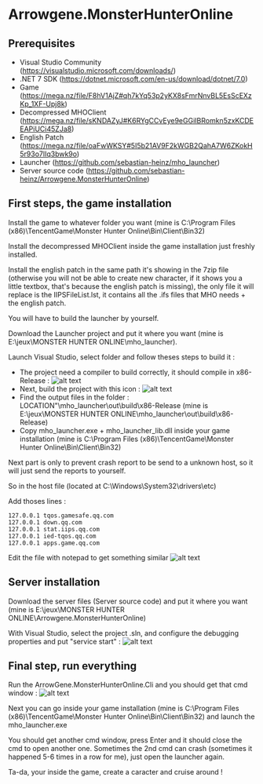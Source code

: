 # Arrowgene.MonsterHunterOnline

## Prerequisites

- Visual Studio Community (https://visualstudio.microsoft.com/downloads/)
- .NET 7 SDK (https://dotnet.microsoft.com/en-us/download/dotnet/7.0)
- Game (https://mega.nz/file/F8hV1AjZ#qh7kYq53p2yKX8sFmrNnvBL5EsScEXzKp_1XF-Upj8k)
- Decompressed MHOClient (https://mega.nz/file/sKNDAZyJ#K6RYgCCvEye9eGGiIBRomkn5zxKCDEEAPiUCi45ZJa8)
- English Patch (https://mega.nz/file/oaFwWKSY#5I5b21AV9F2kWGB2QahA7W6ZKokH5r93o7lIq3bwk9o)
- Launcher (https://github.com/sebastian-heinz/mho_launcher)
- Server source code (https://github.com/sebastian-heinz/Arrowgene.MonsterHunterOnline)

## First steps, the game installation

Install the game to whatever folder you want (mine is C:\Program Files (x86)\TencentGame\Monster Hunter Online\Bin\Client\Bin32)

Install the decompressed MHOClient inside the game installation just freshly installed.

Install the english patch in the same path it's showing in the 7zip file (otherwise you will not be able to create new character, if it shows you a little textbox, that's because the english patch is missing), the only file it will replace is the IIPSFileList.lst, it contains all the .ifs files that MHO needs + the english patch.

You will have to build the launcher by yourself.

Download the Launcher project and put it where you want (mine is E:\jeux\MONSTER HUNTER ONLINE\mho_launcher).


Launch Visual Studio, select folder and follow theses steps to build it :

- The project need a compiler to build correctly, it should compile in x86-Release :
![alt text](https://cdn.discordapp.com/attachments/597845868841795604/1151228212714680431/image.png)
- Next, build the project with this icon :
![alt text](https://cdn.discordapp.com/attachments/597845868841795604/1151229689176797257/image.png)
- Find the output files in the folder : LOCATION"\mho_launcher\out\build\x86-Release (mine is E:\jeux\MONSTER HUNTER ONLINE\mho_launcher\out\build\x86-Release)
- Copy mho_launcher.exe + mho_launcher_lib.dll inside your game installation (mine is C:\Program Files (x86)\TencentGame\Monster Hunter Online\Bin\Client\Bin32)

Next part is only to prevent crash report to be send to a unknown host, so it will just send the reports to yourself.

So in the host file (located at C:\Windows\System32\drivers\etc)

Add thoses lines :
```
127.0.0.1 tqos.gamesafe.qq.com
127.0.0.1 down.qq.com
127.0.0.1 stat.iips.qq.com
127.0.0.1 ied-tqos.qq.com
127.0.0.1 apps.game.qq.com
```

Edit the file with notepad to get something similar
![alt text](https://cdn.discordapp.com/attachments/597845868841795604/1151237180321177711/image.png)

## Server installation

Download the server files (Server source code) and put it where you want (mine is E:\jeux\MONSTER HUNTER ONLINE\Arrowgene.MonsterHunterOnline)

With Visual Studio, select the project .sln, and configure the debugging properties and put "service start" :
![alt text](https://cdn.discordapp.com/attachments/597845868841795604/1151232832581156894/image.png)



## Final step, run everything

Run the ArrowGene.MonsterHunterOnline.Cli and you should get that cmd window :
![alt text](https://cdn.discordapp.com/attachments/597845868841795604/1151233757471326299/image.png)

Next you can go inside your game installation (mine is C:\Program Files (x86)\TencentGame\Monster Hunter Online\Bin\Client\Bin32) and launch the mho_launcher.exe

You should get another cmd window, press Enter and it should close the cmd to open another one.
Sometimes the 2nd cmd can crash (sometimes it happened 5-6 times in a row for me), just open the launcher again.

Ta-da, your inside the game, create a caracter and cruise around !

